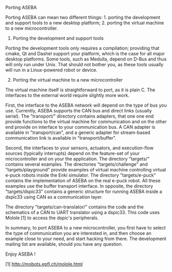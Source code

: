 Porting ASEBA

Porting ASEBA can mean two different things: 1. porting the development and support tools to a new desktop platform; 2. porting the virtual machine to a new microcontroller.

1. Porting the development and support tools

Porting the development tools only requires a compilation; providing that cmake, Qt and Dashel support your platform, which is the case for all major desktop platforms. Some tools, such as Medulla, depend on D-Bus and thus will only run under Unix. That should not bother you, as these tools usually will run in a Linux-powered robot or device.

2. Porting the virtual machine to a new microcontroller

The virtual machine itself is straightforward to port, as it is plain C. The interfaces to the external world require slightly more work.

First, the interface to the ASEBA network will depend on the type of bus you use. Currently, ASEBA supports the CAN bus and direct links (usually serial). The "transport/" directory contains adapters, that one one end provide functions to the virtual machine for communication and on the other end provide on interface to your communication bus. A CAN adapter is available in "transport/can", and a generic adapter for stream-based communication link is available in "transport/buffer".

Second, the interfaces to your sensors, actuators, and execution-flow sources (typically interrupts) depend on the feature-set of your microcontroller and on your the application. The directory "targets/" contains several examples. The directories "targets/challenge" and "targets/playground" provide examples of virtual machine controlling virtual e-puck robots inside the Enki simulator. The directory "targets/e-puck" contains the implementation of ASEBA on the real e-puck robot. All these examples use the buffer transport interface. In opposite, the directory "targets/dspic33" contains a generic structure for running ASEBA inside a dspic33 using CAN as a communication layer.

The directory "targets/can-translator/" contains the code and the schematics of a CAN to UART translator using a dspic33. This code uses Molole [1] to access the dspic's peripherals.

In summary, to port ASEBA to a new microcontroller, you first have to select the type of communication you are interested in, and then choose an example close to your need, and start hacking from there. The development mailing list are available, should you have any question.

Enjoy ASEBA !

[1]     http://mobots.epfl.ch/molole.html